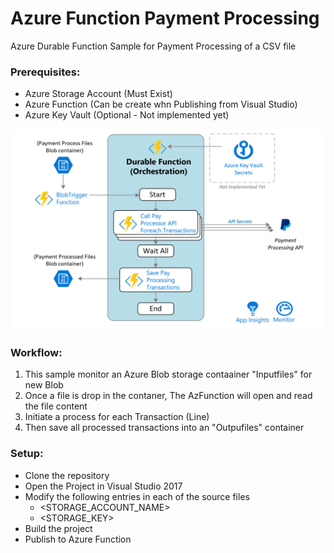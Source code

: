 # Azure Function Payment Processing

Azure Durable Function Sample for Payment Processing of a CSV file

### Prerequisites:
- Azure Storage Account (Must Exist)
- Azure Function (Can be create whn Publishing from Visual Studio)
- Azure Key Vault (Optional - Not implemented yet)

![GitHub Logo](/workflow.png)

### Workflow:

1. This sample monitor an Azure Blob storage contaainer "Inputfiles" for new Blob
1. Once a file is drop in the contaner, The AzFunction will open and read the file content
1. Initiate a process for each Transaction (Line)
1. Then save all processed transactions into an "Outpufiles" container

### Setup:
- Clone the repository
- Open the Project in Visual Studio 2017
- Modify the following entries in each of the source files
  - <STORAGE_ACCOUNT_NAME>
  - <STORAGE_KEY>
- Build the project
- Publish to Azure Function
